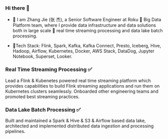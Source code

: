 ### Hi there 👋

- 🔭 I am Zhang Jie (张 杰), a Senior Software Engineer at Roku :purple_heart: Big Data Platform team, where I provide data infrastructure and data solutions both in large scale :large_blue_circle: real time streaming processing and data lake batch processing.

- 🌱Tech Stack: Flink, Spark, Kafka, Kafka Connect, Presto, Iceberg, Hive, Hadoop, Airflow, Kubernetes, Docker, AWS Stack, DataDog, Jupyter Notebook, Superset, Looker.

### Real Time Streaming Processing :white_check_mark:

Lead a Flink \& Kubenetes powered real time streaming platform which provides capabilities to build Flink streaming applications and run them on Kubernetes clusters seamlessly. Onboarded other engineering teams and promoted best streaming practices.

### Data Lake Batch Processing :white_check_mark:
Built and maintained a Spark \& Hive \& S3 \& Airflow based data lake, architected and implemented distributed data ingestion and processing pipelines.

<!--
**jiegzhan/jiegzhan** is a ✨ _special_ ✨ repository because its `README.md` (this file) appears on your GitHub profile.

Here are some ideas to get you started:

- 🔭 I’m currently working on ...
- 🌱 I’m currently learning ...
- 👯 I’m looking to collaborate on ...
- 🤔 I’m looking for help with ...
- 💬 Ask me about ...
- 📫 How to reach me: ...
- 😄 Pronouns: ...
- ⚡ Fun fact: ...
-->

